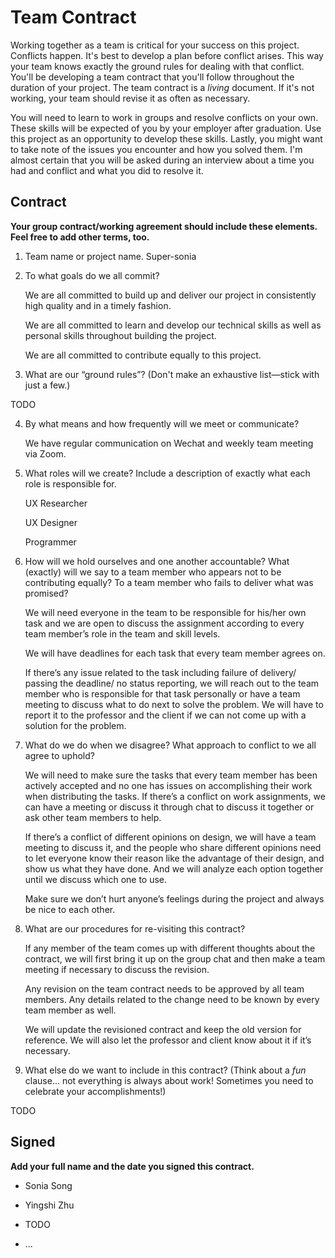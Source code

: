 # Team Contract

Working together as a team is critical for your success on this project. Conflicts happen. It's best to develop a plan before conflict arises. This way your team knows exactly the ground rules for dealing with that conflict. You'll be developing a team contract that you'll follow throughout the duration of your project. The team contract is a _living_ document. If it's not working, your team should revise it as often as necessary.

You will need to learn to work in groups and resolve conflicts on your own. These skills will be expected of you by your employer after graduation. Use this project as an opportunity to develop these skills. Lastly, you might want to take note of the issues you encounter and how you solved them. I'm almost certain that you will be asked during an interview about a time you had and conflict and what you did to resolve it.

## Contract

**Your group contract/working agreement should include these elements. Feel free to add other terms, too.**

1. Team name or project name.
   Super-sonia

2. To what goals do we all commit?

   We are all committed to build up and deliver our project in consistently high quality and in a timely fashion.

   We are all committed to learn and develop our technical skills as well as personal skills throughout building the project.

   We are all committed to contribute equally to this project.

3. What are our “ground rules”? (Don't make an exhaustive list—stick with just a few.)

TODO

4. By what means and how frequently will we meet or communicate?

   We have regular communication on Wechat and weekly team meeting via Zoom.

5. What roles will we create? Include a description of exactly what each role is responsible for.

   UX Researcher

   UX Designer

   Programmer

6. How will we hold ourselves and one another accountable? What (exactly) will we say to a team member who appears not to be contributing equally? To a team member who fails to deliver what was promised?

   We will need everyone in the team to be responsible for his/her own task and we are open to discuss the assignment according to every team member’s role in the team and skill levels.

   We will have deadlines for each task that every team member agrees on.

   If there’s any issue related to the task including failure of delivery/ passing the deadline/ no status reporting, we will reach out to the team member who is responsible for that task personally or have a team meeting to discuss what to do next to solve the problem. We will have to report it to the professor and the client if we can not come up with a solution for the problem.

7. What do we do when we disagree? What approach to conflict to we all agree to uphold?

   We will need to make sure the tasks that every team member has been actively accepted and no one has issues on accomplishing their work when distributing the tasks. If there’s a conflict on work assignments, we can have a meeting or discuss it through chat to discuss it together or ask other team members to help.

   If there’s a conflict of different opinions on design, we will have a team meeting to discuss it, and the people who share different opinions need to let everyone know their reason like the advantage of their design, and show us what they have done. And we will analyze each option together until we discuss which one to use.

   Make sure we don’t hurt anyone’s feelings during the project and always be nice to each other.

8. What are our procedures for re-visiting this contract?

   If any member of the team comes up with different thoughts about the contract, we will first bring it up on the group chat and then make a team meeting if necessary to discuss the revision.

   Any revision on the team contract needs to be approved by all team members. Any details related to the change need to be known by every team member as well.

   We will update the revisioned contract and keep the old version for reference. We will also let the professor and client know about it if it’s necessary.

9. What else do we want to include in this contract? (Think about a _fun_ clause... not everything is always about work! Sometimes you need to celebrate your accomplishments!)

TODO

## Signed

**Add your full name and the date you signed this contract.**

- Sonia Song

- Yingshi Zhu

- TODO

- ...
